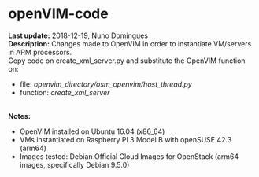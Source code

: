 # openVIM-code

**Last update:** 2018-12-19, Nuno Domingues<br/>
**Description:** Changes made to OpenVIM in order to instantiate VM/servers in ARM processors.<br/>
Copy code on create_xml_server.py and substitute the OpenVIM function on:<br/>
* file: _openvim_directory/osm_openvim/host_thread.py_<br/>
* function: _create_xml_server_<br/><br/>

**Notes:**
- OpenVIM installed on Ubuntu 16.04 (x86_64)
- VMs instantiated on Raspberry Pi 3 Model B with openSUSE 42.3 (arm64)
- Images tested: Debian Official Cloud Images for OpenStack (arm64 images, specifically Debian 9.5.0)

